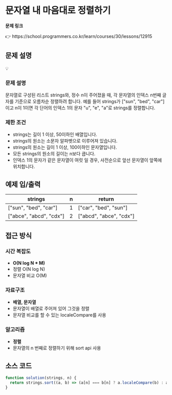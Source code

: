 # 문자열 내 마음대로 정렬하기

**문제 링크**

<aside>
👉 https://school.programmers.co.kr/learn/courses/30/lessons/12915

</aside>

## 문제 설명

<aside>
💡

### **문제 설명**

문자열로 구성된 리스트 strings와, 정수 n이 주어졌을 때, 각 문자열의 인덱스 n번째 글자를 기준으로 오름차순 정렬하려 합니다. 예를 들어 strings가 ["sun", "bed", "car"]이고 n이 1이면 각 단어의 인덱스 1의 문자 "u", "e", "a"로 strings를 정렬합니다.

</aside>

### 제한 조건

- strings는 길이 1 이상, 50이하인 배열입니다.
- strings의 원소는 소문자 알파벳으로 이루어져 있습니다.
- strings의 원소는 길이 1 이상, 100이하인 문자열입니다.
- 모든 strings의 원소의 길이는 n보다 큽니다.
- 인덱스 1의 문자가 같은 문자열이 여럿 일 경우, 사전순으로 앞선 문자열이 앞쪽에 위치합니다.

## 예제 입/출력

| strings                 | n   | return                  |
| ----------------------- | --- | ----------------------- |
| ["sun", "bed", "car"]   | 1   | ["car", "bed", "sun"]   |
| ["abce", "abcd", "cdx"] | 2   | ["abcd", "abce", "cdx"] |

## 접근 방식

### 시간 복잡도

- **O(N log N \* M)**
- 정렬 O(N log N)
- 문자열 비교 O(M)

### 자료구조

- **배열, 문자열**
- 문자열이 배열로 주어져 있어 그것을 정렬
- 문자열 비교를 할 수 있는 localeCompare를 사용

### 알고리즘

- **정렬**
- 문자열의 n 번째로 정렬하기 위해 sort api 사용

## 소스 코드

```jsx
function solution(strings, n) {
  return strings.sort((a, b) => (a[n] === b[n] ? a.localeCompare(b) : a[n].localeCompare(b[n])));
}
```
